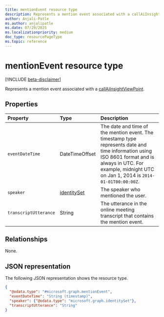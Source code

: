 ```yaml
---
title: mentionEvent resource type
description: Represents a mention event associated with a callAiInsightViewPoint.
author: Anjali-Patle
ms.author: anjalipatle
ms.date: 07/29/2025
ms.localizationpriority: medium
doc_type: resourcePageType
ms.topic: reference
---
```


# mentionEvent resource type

<!-- cSpell:ignore Anjali-Patle anjalipatle -->

[!INCLUDE [beta-disclaimer](../includes/beta-disclaimer.md)]

Represents a mention event associated with a [callAiInsightViewPoint](callaiinsightviewpoint.md).

## Properties

| Property              | Type                                            | Description                                                                                                                                                                                                     |
|:----------------------|:------------------------------------------------|:----------------------------------------------------------------------------------------------------------------------------------------------------------------------------------------------------------------|
| `eventDateTime`       | DateTimeOffset                                  | The date and time of the mention event. The timestamp type represents date and time information using ISO 8601 format and is always in UTC. For example, midnight UTC on Jan 1, 2014 is `2014-01-01T00:00:00Z`. |
| `speaker`             | [identitySet](/graph/api/resources/identityset) | The speaker who mentioned the user.                                                                                                                                                                             |
| `transcriptUtterance` | String                                          | The utterance in the online meeting transcript that contains the mention event.                                                                                                                                 |

## Relationships

None.

## JSON representation

The following JSON representation shows the resource type.

``` json
{
  "@odata.type": "#microsoft.graph.mentionEvent",
  "eventDateTime": "String (timestamp)",
  "speaker": {"@odata.type": "microsoft.graph.identitySet"},
  "transcriptUtterance": "String"
}
```
